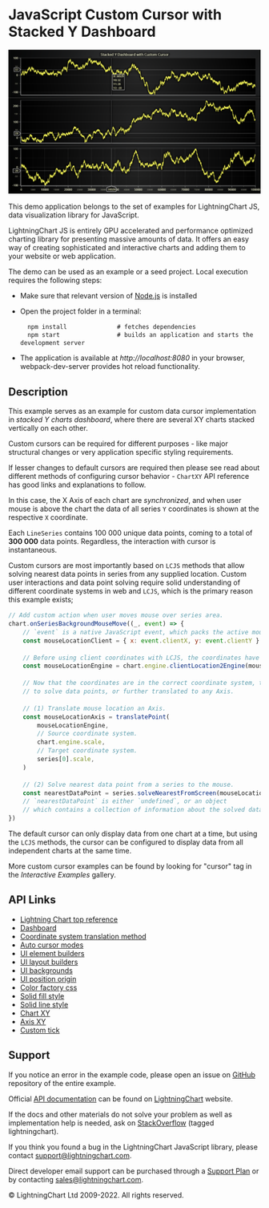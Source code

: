 # JavaScript Custom Cursor with Stacked Y Dashboard

![JavaScript Custom Cursor with Stacked Y Dashboard](customCursorStackedY-darkGold.png)

This demo application belongs to the set of examples for LightningChart JS, data visualization library for JavaScript.

LightningChart JS is entirely GPU accelerated and performance optimized charting library for presenting massive amounts of data. It offers an easy way of creating sophisticated and interactive charts and adding them to your website or web application.

The demo can be used as an example or a seed project. Local execution requires the following steps:

-   Make sure that relevant version of [Node.js](https://nodejs.org/en/download/) is installed
-   Open the project folder in a terminal:

          npm install              # fetches dependencies
          npm start                # builds an application and starts the development server

-   The application is available at _http://localhost:8080_ in your browser, webpack-dev-server provides hot reload functionality.


## Description

This example serves as an example for custom data cursor implementation in _stacked Y charts dashboard_, where there are several XY charts stacked vertically on each other.

Custom cursors can be required for different purposes - like major structural changes or very application specific styling requirements.

If lesser changes to default cursors are required then please see read about different methods of configuring cursor behavior - `ChartXY` API reference has good links and explanations to follow.

In this case, the X Axis of each chart are _synchronized_, and when user mouse is above the chart the data of all series `Y` coordinates is shown at the respective `X` coordinate.

Each `LineSeries` contains 100 000 unique data points, coming to a total of **300 000** data points. Regardless, the interaction with cursor is instantaneous.

Custom cursors are most importantly based on `LCJS` methods that allow solving nearest data points in series from any supplied location.
Custom user interactions and data point solving require solid understanding of different coordinate systems in web and `LCJS`, which is the primary reason this example exists;

```javascript
// Add custom action when user moves mouse over series area.
chart.onSeriesBackgroundMouseMove((_, event) => {
    // `event` is a native JavaScript event, which packs the active mouse location in `clientX` and `clientY` properties.
    const mouseLocationClient = { x: event.clientX, y: event.clientY }

    // Before using client coordinates with LCJS, the coordinates have to be translated relative to the LCJS engine.
    const mouseLocationEngine = chart.engine.clientLocation2Engine(mouseLocationClient.x, mouseLocationClient.y)

    // Now that the coordinates are in the correct coordinate system, they can be used
    // to solve data points, or further translated to any Axis.

    // (1) Translate mouse location an Axis.
    const mouseLocationAxis = translatePoint(
        mouseLocationEngine,
        // Source coordinate system.
        chart.engine.scale,
        // Target coordinate system.
        series[0].scale,
    )

    // (2) Solve nearest data point from a series to the mouse.
    const nearestDataPoint = series.solveNearestFromScreen(mouseLocationEngine)
    // `nearestDataPoint` is either `undefined`, or an object
    // which contains a collection of information about the solved data point.
})
```

The default cursor can only display data from one chart at a time, but using the `LCJS` methods, the cursor can be configured to display data from all independent charts at the same time.

More custom cursor examples can be found by looking for "cursor" tag in the _Interactive Examples_ gallery.


## API Links

* [Lightning Chart top reference]
* [Dashboard]
* [Coordinate system translation method]
* [Auto cursor modes]
* [UI element builders]
* [UI layout builders]
* [UI backgrounds]
* [UI position origin]
* [Color factory css]
* [Solid fill style]
* [Solid line style]
* [Chart XY]
* [Axis XY]
* [Custom tick]


## Support

If you notice an error in the example code, please open an issue on [GitHub][0] repository of the entire example.

Official [API documentation][1] can be found on [LightningChart][2] website.

If the docs and other materials do not solve your problem as well as implementation help is needed, ask on [StackOverflow][3] (tagged lightningchart).

If you think you found a bug in the LightningChart JavaScript library, please contact support@lightningchart.com.

Direct developer email support can be purchased through a [Support Plan][4] or by contacting sales@lightningchart.com.

[0]: https://github.com/Arction/
[1]: https://lightningchart.com/lightningchart-js-api-documentation/
[2]: https://lightningchart.com
[3]: https://stackoverflow.com/questions/tagged/lightningchart
[4]: https://lightningchart.com/support-services/

© LightningChart Ltd 2009-2022. All rights reserved.


[Lightning Chart top reference]: https://lightningchart.com/lightningchart-js-api-documentation/v4.0.0/interfaces/LightningChart.html
[Dashboard]: https://lightningchart.com/lightningchart-js-api-documentation/v4.0.0/classes/Dashboard.html
[Coordinate system translation method]: https://lightningchart.com/lightningchart-js-api-documentation/v4.0.0/functions/translatePoint.html
[Auto cursor modes]: https://lightningchart.com/lightningchart-js-api-documentation/v4.0.0/enums/AutoCursorModes.html
[UI element builders]: https://lightningchart.com/lightningchart-js-api-documentation/v4.0.0/variables/UIElementBuilders.html
[UI layout builders]: https://lightningchart.com/lightningchart-js-api-documentation/v4.0.0/variables/UILayoutBuilders.html
[UI backgrounds]: https://lightningchart.com/lightningchart-js-api-documentation/v4.0.0/variables/UIBackgrounds.html
[UI position origin]: https://lightningchart.com/lightningchart-js-api-documentation/v4.0.0/variables/UIOrigins.html
[Color factory css]: https://lightningchart.com/lightningchart-js-api-documentation/v4.0.0/functions/ColorCSS.html
[Solid fill style]: https://lightningchart.com/lightningchart-js-api-documentation/v4.0.0/classes/SolidFill.html
[Solid line style]: https://lightningchart.com/lightningchart-js-api-documentation/v4.0.0/classes/SolidLine.html
[Chart XY]: https://lightningchart.com/lightningchart-js-api-documentation/v4.0.0/classes/ChartXY.html
[Axis XY]: https://lightningchart.com/lightningchart-js-api-documentation/v4.0.0/classes/Axis.html
[Custom tick]: https://lightningchart.com/lightningchart-js-api-documentation/v4.0.0/classes/CustomTick.html

